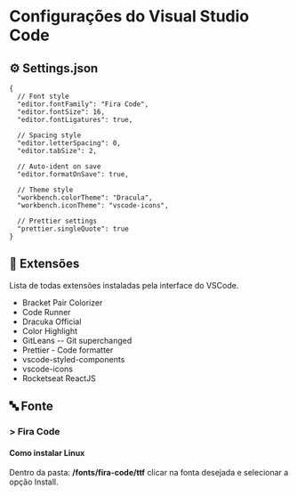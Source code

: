# Configurações do Visual Studio Code

## ⚙️ Settings.json

```
{
  // Font style
  "editor.fontFamily": "Fira Code",
  "editor.fontSize": 16,
  "editor.fontLigatures": true,

  // Spacing style
  "editor.letterSpacing": 0,
  "editor.tabSize": 2,

  // Auto-ident on save
  "editor.formatOnSave": true,

  // Theme style
  "workbench.colorTheme": "Dracula",
  "workbench.iconTheme": "vscode-icons",

  // Prettier settings
  "prettier.singleQuote": true
}

```

## 🔗 Extensões

Lista de todas extensões instaladas pela interface do VSCode.

- Bracket Pair Colorizer
- Code Runner
- Dracuka Official
- Color Highlight
- GitLeans -- Git superchanged
- Prettier - Code formatter
- vscode-styled-components
- vscode-icons
- Rocketseat ReactJS

## 🔤 Fonte

### > Fira Code

#### Como instalar Linux

Dentro da pasta: <strong>/fonts/fira-code/ttf</strong> clicar na fonta desejada e selecionar a opção Install.
